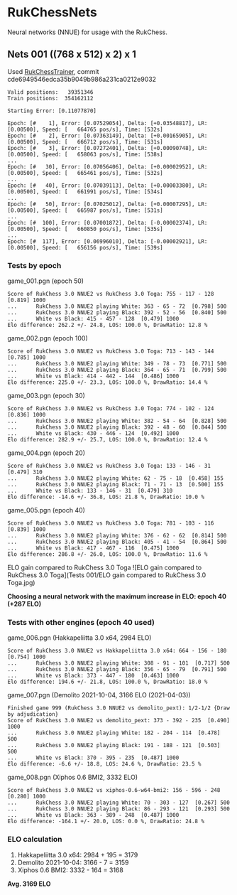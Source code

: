 # RukChessNets
Neural networks (NNUE) for usage with the RukChess.

## Nets 001 ((768 x 512) x 2) x 1
Used [RukChessTrainer](https://github.com/Ilya-Ruk/RukChessTrainer), commit cde6949546edca35b9049b986a231ca0212e9032

    Valid positions:   39351346
    Train positions:  354162112

    Starting Error: [0.11077870]

    Epoch: [#    1], Error: [0.07529054], Delta: [+0.03548817], LR: [0.00500], Speed: [   664765 pos/s], Time: [532s]
    Epoch: [#    2], Error: [0.07363149], Delta: [+0.00165905], LR: [0.00500], Speed: [   666712 pos/s], Time: [531s]
    Epoch: [#    3], Error: [0.07272401], Delta: [+0.00090748], LR: [0.00500], Speed: [   658063 pos/s], Time: [538s]
    ...
    Epoch: [#   30], Error: [0.07056406], Delta: [+0.00002952], LR: [0.00500], Speed: [   665461 pos/s], Time: [532s]
    ...
    Epoch: [#   40], Error: [0.07039113], Delta: [+0.00003380], LR: [0.00500], Speed: [   661991 pos/s], Time: [534s]
    ...
    Epoch: [#   50], Error: [0.07025012], Delta: [+0.00007295], LR: [0.00500], Speed: [   665987 pos/s], Time: [531s]
    ...
    Epoch: [#  100], Error: [0.07001872], Delta: [-0.00002374], LR: [0.00500], Speed: [   660850 pos/s], Time: [535s]
    ...
    Epoch: [#  117], Error: [0.06996010], Delta: [-0.00002921], LR: [0.00500], Speed: [   656156 pos/s], Time: [539s]

### Tests by epoch

game_001.pgn (epoch 50)

    Score of RukChess 3.0 NNUE2 vs RukChess 3.0 Toga: 755 - 117 - 128  [0.819] 1000
    ...      RukChess 3.0 NNUE2 playing White: 363 - 65 - 72  [0.798] 500
    ...      RukChess 3.0 NNUE2 playing Black: 392 - 52 - 56  [0.840] 500
    ...      White vs Black: 415 - 457 - 128  [0.479] 1000
    Elo difference: 262.2 +/- 24.8, LOS: 100.0 %, DrawRatio: 12.8 %

game_002.pgn (epoch 100)

    Score of RukChess 3.0 NNUE2 vs RukChess 3.0 Toga: 713 - 143 - 144  [0.785] 1000
    ...      RukChess 3.0 NNUE2 playing White: 349 - 78 - 73  [0.771] 500
    ...      RukChess 3.0 NNUE2 playing Black: 364 - 65 - 71  [0.799] 500
    ...      White vs Black: 414 - 442 - 144  [0.486] 1000
    Elo difference: 225.0 +/- 23.3, LOS: 100.0 %, DrawRatio: 14.4 %

game_003.pgn (epoch 30)

    Score of RukChess 3.0 NNUE2 vs RukChess 3.0 Toga: 774 - 102 - 124  [0.836] 1000
    ...      RukChess 3.0 NNUE2 playing White: 382 - 54 - 64  [0.828] 500
    ...      RukChess 3.0 NNUE2 playing Black: 392 - 48 - 60  [0.844] 500
    ...      White vs Black: 430 - 446 - 124  [0.492] 1000
    Elo difference: 282.9 +/- 25.7, LOS: 100.0 %, DrawRatio: 12.4 %

game_004.pgn (epoch 20)

    Score of RukChess 3.0 NNUE2 vs RukChess 3.0 Toga: 133 - 146 - 31  [0.479] 310
    ...      RukChess 3.0 NNUE2 playing White: 62 - 75 - 18  [0.458] 155
    ...      RukChess 3.0 NNUE2 playing Black: 71 - 71 - 13  [0.500] 155
    ...      White vs Black: 133 - 146 - 31  [0.479] 310
    Elo difference: -14.6 +/- 36.8, LOS: 21.8 %, DrawRatio: 10.0 %

game_005.pgn (epoch 40)

    Score of RukChess 3.0 NNUE2 vs RukChess 3.0 Toga: 781 - 103 - 116  [0.839] 1000
    ...      RukChess 3.0 NNUE2 playing White: 376 - 62 - 62  [0.814] 500
    ...      RukChess 3.0 NNUE2 playing Black: 405 - 41 - 54  [0.864] 500
    ...      White vs Black: 417 - 467 - 116  [0.475] 1000
    Elo difference: 286.8 +/- 26.0, LOS: 100.0 %, DrawRatio: 11.6 %

ELO gain compared to RukChess 3.0 Toga
![ELO gain compared to RukChess 3.0 Toga](Tests 001/ELO gain compared to RukChess 3.0 Toga.jpg)

**Choosing a neural network with the maximum increase in ELO: epoch 40 (+287 ELO)**

### Tests with other engines (epoch 40 used)

game_006.pgn (Hakkapeliitta 3.0 x64, 2984 ELO)

    Score of RukChess 3.0 NNUE2 vs Hakkapeliitta 3.0 x64: 664 - 156 - 180  [0.754] 1000
    ...      RukChess 3.0 NNUE2 playing White: 308 - 91 - 101  [0.717] 500
    ...      RukChess 3.0 NNUE2 playing Black: 356 - 65 - 79  [0.791] 500
    ...      White vs Black: 373 - 447 - 180  [0.463] 1000
    Elo difference: 194.6 +/- 21.8, LOS: 100.0 %, DrawRatio: 18.0 %

game_007.pgn (Demolito 2021-10-04, 3166 ELO (2021-04-03))

    Finished game 999 (RukChess 3.0 NNUE2 vs demolito_pext): 1/2-1/2 {Draw by adjudication}
    Score of RukChess 3.0 NNUE2 vs demolito_pext: 373 - 392 - 235  [0.490] 1000
    ...      RukChess 3.0 NNUE2 playing White: 182 - 204 - 114  [0.478] 500
    ...      RukChess 3.0 NNUE2 playing Black: 191 - 188 - 121  [0.503] 500
    ...      White vs Black: 370 - 395 - 235  [0.487] 1000
    Elo difference: -6.6 +/- 18.8, LOS: 24.6 %, DrawRatio: 23.5 %

game_008.pgn (Xiphos 0.6 BMI2, 3332 ELO)

    Score of RukChess 3.0 NNUE2 vs xiphos-0.6-w64-bmi2: 156 - 596 - 248  [0.280] 1000
    ...      RukChess 3.0 NNUE2 playing White: 70 - 303 - 127  [0.267] 500
    ...      RukChess 3.0 NNUE2 playing Black: 86 - 293 - 121  [0.293] 500
    ...      White vs Black: 363 - 389 - 248  [0.487] 1000
    Elo difference: -164.1 +/- 20.0, LOS: 0.0 %, DrawRatio: 24.8 %

### ELO calculation

1. Hakkapeliitta 3.0 x64: 2984 + 195 = 3179
2. Demolito 2021-10-04:   3166 -   7 = 3159
3. Xiphos 0.6 BMI2:       3332 - 164 = 3168

**Avg. 3169 ELO**
